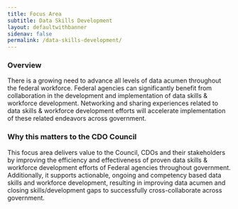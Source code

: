```yaml
---
title: Focus Area
subtitle: Data Skills Development
layout: defaultwithbanner
sidenav: false
permalink: /data-skills-development/
---
```

### Overview
There is a growing need to advance all levels of data acumen throughout the federal workforce.  Federal agencies can significantly benefit from collaboration in the development and implementation of data skills & workforce development. Networking and sharing experiences related to data skills & workforce development efforts will accelerate implementation of these related endeavors across government. 
 
### Why this matters to the CDO Council
This focus area delivers value to the Council, CDOs and their stakeholders by improving the efficiency and effectiveness of proven data skills & workforce development efforts of Federal agencies throughout government. Additionally, it supports actionable, ongoing and competency based data skills and workforce development, resulting in improving data acumen and closing skills/development gaps to successfully cross-collaborate across government. 

<p>&nbsp;</p>
